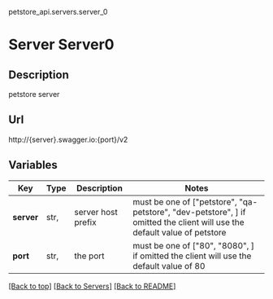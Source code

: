 petstore_api.servers.server_0
# Server Server0

## Description
petstore server

## Url
http://{server}.swagger.io:{port}/v2

## Variables
Key | Type | Description | Notes
--- | ---- | ----------- | ------
**server** | str,  | server host prefix |  must be one of ["petstore", "qa-petstore", "dev-petstore", ] if omitted the client will use the default value of petstore
**port** | str,  | the port |  must be one of ["80", "8080", ] if omitted the client will use the default value of 80

[[Back to top]](#top) [[Back to Servers]](../../README.md#Servers) [[Back to README]](../../README.md)
